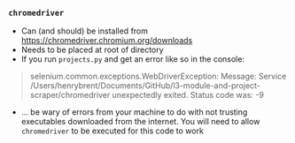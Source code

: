 ### `chromedriver`
- Can (and should) be installed from https://chromedriver.chromium.org/downloads
- Needs to be placed at root of directory
- If you run `projects.py` and get an error like so in the console:
> selenium.common.exceptions.WebDriverException: Message: Service /Users/henrybrent/Documents/GitHub/l3-module-and-project-scraper/chromedriver unexpectedly exited. Status code was: -9
- ... be wary of errors from your machine to do with not trusting executables downloaded from the internet. You will need to allow `chromedriver` to be executed for this code to work